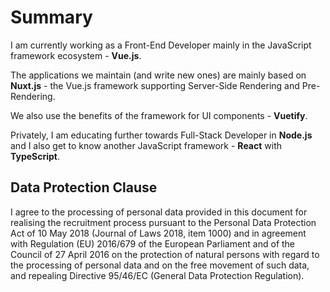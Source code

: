 # Summary
I am currently working as a Front-End Developer mainly in the JavaScript framework ecosystem - **Vue.js**.

The applications we maintain (and write new ones) are mainly based on **Nuxt.js** - the Vue.js framework supporting Server-Side Rendering and Pre-Rendering.

We also use the benefits of the framework for UI components - **Vuetify**.

Privately, I am educating further towards Full-Stack Developer in **Node.js** and I also get to know another JavaScript framework - **React** with **TypeScript**.


## Data Protection Clause
I agree to the processing of personal data provided in this document for realising the recruitment process pursuant to the Personal Data Protection Act of 10 May 2018 (Journal of Laws 2018, item 1000) and in agreement with Regulation (EU) 2016/679 of the European Parliament and of the Council of 27 April 2016 on the protection of natural persons with regard to the processing of personal data and on the free movement of such data, and repealing Directive 95/46/EC (General Data Protection Regulation).